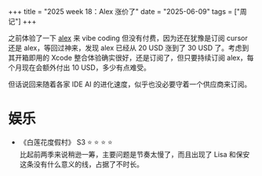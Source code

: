 +++
title = "2025 week 18：Alex 涨价了"
date = "2025-06-09"
tags = ["周记"]
+++

之前体验了一下 [alex](https://www.alexcodes.app/auth/signup?ref=joeyqaq-ORWI0Y) 来 vibe coding 但没有付费，因为还在犹豫是订阅 cursor 还是 alex，等回过神来，发现 alex 已经从 20 USD 涨到了 30 USD 了。考虑到其开箱即用的 Xcode 整合体验确实很好，还是订阅了，但只要持续订阅 alex，每个月现在会额外付出 10 USD，多少有点难受。

但话说回来随着各家 IDE AI 的进化速度，似乎也没必要守着一个供应商来订阅。

# 娱乐

- 《白莲花度假村》 S3  ⭐️   ⭐️   ⭐️   ⭐️   
  比起前两季来说稍逊一筹，主要问题是节奏太慢了，而且出现了 Lisa 和保安这条没有什么意义的线，占据了不时长。